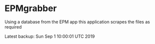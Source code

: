 # EPMgrabber
Using a database from the EPM app this application scrapes the files as required


Latest backup: Sun Sep 1 10:00:01 UTC 2019
